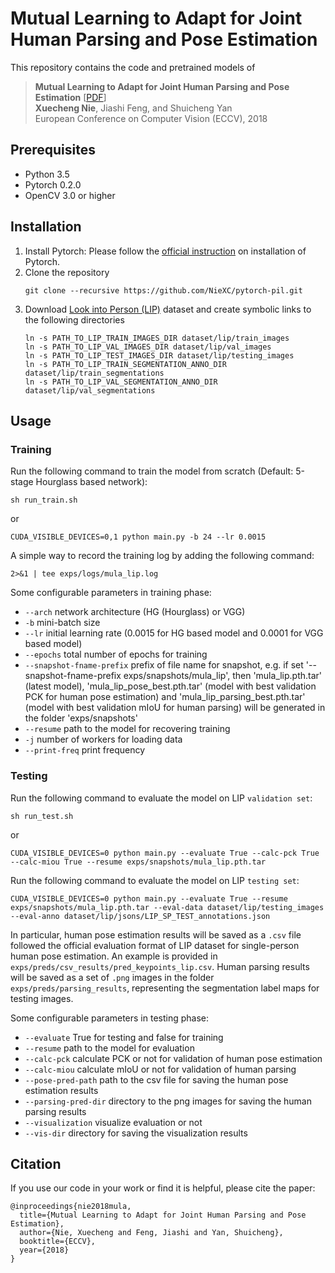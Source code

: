 # Mutual Learning to Adapt for Joint Human Parsing and Pose Estimation

This repository contains the code and pretrained models of
> **Mutual Learning to Adapt for Joint Human Parsing and Pose Estimation** [[PDF](https://niexc.github.io/assets/pdf/MuLA_eccv2018.pdf)]   
> **Xuecheng Nie**, Jiashi Feng, and Shuicheng Yan   
> European Conference on Computer Vision (ECCV), 2018    

## Prerequisites

- Python 3.5
- Pytorch 0.2.0
- OpenCV 3.0 or higher

## Installation

1. Install Pytorch: Please follow the [official instruction](https://pytorch.org/) on installation of Pytorch.
2. Clone the repository   
   ```
   git clone --recursive https://github.com/NieXC/pytorch-pil.git
   ``` 
3. Download [Look into Person (LIP)](http://sysu-hcp.net/lip/overview.php) dataset and create symbolic links to the following directories
   ```
   ln -s PATH_TO_LIP_TRAIN_IMAGES_DIR dataset/lip/train_images   
   ln -s PATH_TO_LIP_VAL_IMAGES_DIR dataset/lip/val_images      
   ln -s PATH_TO_LIP_TEST_IMAGES_DIR dataset/lip/testing_images   
   ln -s PATH_TO_LIP_TRAIN_SEGMENTATION_ANNO_DIR dataset/lip/train_segmentations   
   ln -s PATH_TO_LIP_VAL_SEGMENTATION_ANNO_DIR dataset/lip/val_segmentations   
   ```

## Usage

### Training
Run the following command to train the model from scratch (Default: 5-stage Hourglass based network):
```
sh run_train.sh
```
or 
```
CUDA_VISIBLE_DEVICES=0,1 python main.py -b 24 --lr 0.0015
```

A simple way to record the training log by adding the following command:
```
2>&1 | tee exps/logs/mula_lip.log
```

Some configurable parameters in training phase:

- `--arch` network architecture (HG (Hourglass) or VGG)
- `-b` mini-batch size   
- `--lr` initial learning rate (0.0015 for HG based model and 0.0001 for VGG based model)
- `--epochs` total number of epochs for training
- `--snapshot-fname-prefix` prefix of file name for snapshot, e.g. if set '--snapshot-fname-prefix exps/snapshots/mula_lip', then 'mula_lip.pth.tar' (latest model), 'mula_lip_pose_best.pth.tar' (model with best validation PCK for human pose estimation) and 'mula_lip_parsing_best.pth.tar' (model with best validation mIoU for human parsing) will be generated in the folder 'exps/snapshots' 
- `--resume` path to the model for recovering training
- `-j` number of workers for loading data
- `--print-freq` print frequency

### Testing
Run the following command to evaluate the model on LIP `validation set`:
```
sh run_test.sh
```
or 
```
CUDA_VISIBLE_DEVICES=0 python main.py --evaluate True --calc-pck True --calc-miou True --resume exps/snapshots/mula_lip.pth.tar
```

Run the following command to evaluate the model on LIP `testing set`:
```
CUDA_VISIBLE_DEVICES=0 python main.py --evaluate True --resume exps/snapshots/mula_lip.pth.tar --eval-data dataset/lip/testing_images --eval-anno dataset/lip/jsons/LIP_SP_TEST_annotations.json
```

In particular, human pose estimation results will be saved as a `.csv` file followed the official evaluation format of LIP dataset for single-person human pose estimation. An example is provided in `exps/preds/csv_results/pred_keypoints_lip.csv`. Human parsing results will be saved as a set of `.png` images in the folder `exps/preds/parsing_results`, representing the segmentation label maps for testing images.

Some configurable parameters in testing phase:

- `--evaluate` True for testing and false for training
- `--resume` path to the model for evaluation
- `--calc-pck` calculate PCK or not for validation of human pose estimation
- `--calc-miou` calculate mIoU or not for validation of human parsing
- `--pose-pred-path` path to the csv file for saving the human pose estimation results
- `--parsing-pred-dir` directory to the png images for saving the human parsing results
- `--visualization` visualize evaluation or not
- `--vis-dir` directory for saving the visualization results

## Citation

If you use our code in your work or find it is helpful, please cite the paper:
```
@inproceedings{nie2018mula,
  title={Mutual Learning to Adapt for Joint Human Parsing and Pose Estimation},
  author={Nie, Xuecheng and Feng, Jiashi and Yan, Shuicheng},
  booktitle={ECCV},
  year={2018}
}
```
